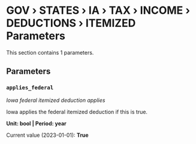 # GOV › STATES › IA › TAX › INCOME › DEDUCTIONS › ITEMIZED Parameters

This section contains 1 parameters.

## Parameters

### `applies_federal`
*Iowa federal itemized deduction applies*

Iowa applies the federal itemized deduction if this is true.

**Unit: bool | Period: year**

Current value (2023-01-01): **True**

